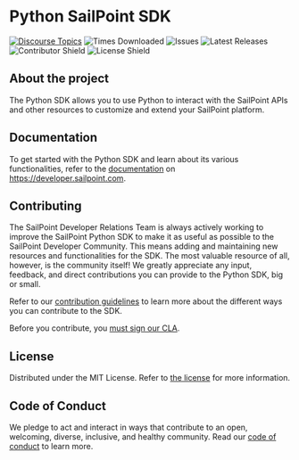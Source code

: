 # Python SailPoint SDK

[![Discourse Topics][discourse-shield]][discourse-url]
![Times Downloaded][downloads-shield] ![Issues][issues-shield]
![Latest Releases][release-shield] ![Contributor Shield][contributor-shield]
![License Shield][license-shield]

[discourse-shield]: https://img.shields.io/discourse/topics?label=Discuss%20This%20Tool&server=https%3A%2F%2Fdeveloper.sailpoint.com%2Fdiscuss
[discourse-url]: https://developer.sailpoint.com/discuss
[downloads-shield]: https://img.shields.io/pypi/dw/sailpoint
[issues-shield]: https://img.shields.io/github/issues/sailpoint-oss/python-sdk?label=Issues
[release-shield]: https://img.shields.io/github/v/release/sailpoint-oss/python-sdk?label=Current%20Release
[contributor-shield]: https://img.shields.io/github/contributors/sailpoint-oss/python-sdk?label=Contributors
[license-shield]: https://img.shields.io/badge/MIT-License-green

## About the project

The Python SDK allows you to use Python to interact with the SailPoint APIs and other resources to customize and extend your SailPoint platform.

## Documentation

To get started with the Python SDK and learn about its various functionalities, refer to the [documentation](https://developer.sailpoint.com/docs/tools/sdk/python) on <https://developer.sailpoint.com>.

## Contributing

The SailPoint Developer Relations Team is always actively working to improve the SailPoint Python SDK to make it as useful as possible to the SailPoint Developer Community.
This means adding and maintaining new resources and functionalities for the SDK.
The most valuable resource of all, however, is the community itself!
We greatly appreciate any input, feedback, and direct contributions you can provide to the Python SDK, big or small.

Refer to our [contribution guidelines](./CONTRIBUTING.md) to learn more about the different ways you can contribute to the SDK.

Before you contribute, you [must sign our CLA](https://cla-assistant.io/sailpoint-oss/developer.sailpoint.com).

## License

Distributed under the MIT License. Refer to [the license](./LICENSE) for more information.

## Code of Conduct

We pledge to act and interact in ways that contribute to an open, welcoming, diverse, inclusive, and healthy community. Read our [code of conduct](./CODE_OF_CONDUCT.md) to learn more.
